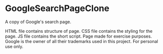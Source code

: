 # GoogleSearchPageClone
A copy of Google's search page.

HTML file contains structure of page. CSS file contains the styling for the page. JS file contains the short script.
Page made for exercise purposes. Google is the owner of all their trademarks used in this project. For personal use only.
